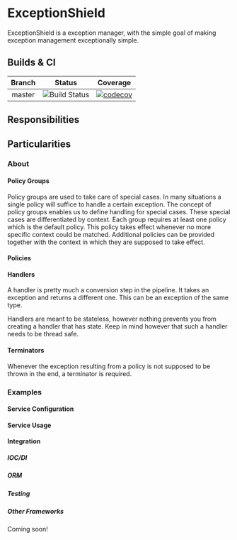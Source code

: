 # ExceptionShield

ExceptionShield is a exception manager, with the simple goal of making exception management exceptionally simple.

## Builds & CI

| Branch      | Status           | Coverage |
|:-----------:|:----------------:|:--------:|
| master      | ![Build Status](https://matthias-jansen.visualstudio.com/_apis/public/build/definitions/b510d81b-9eed-4f52-be90-b5b864a4aa98/4/badge) | [![codecov](https://codecov.io/gh/MatthiasJansen/ExceptionShield/branch/master/graph/badge.svg)](https://codecov.io/gh/MatthiasJansen/ExceptionShield) |

## Responsibilities
## Particularities

### About

#### Policy Groups

Policy groups are used to take care of special cases. In many situations a single policy will suffice to handle a certain exception.
The concept of policy groups enables us to define handling for special cases. These special cases are differentiated by context.
Each group requires at least one policy which is the default policy. This policy takes effect whenever no more specific context could be matched.
Additional policies can be provided together with the context in which they are supposed to take effect.

#### Policies

#### Handlers

A handler is pretty much a conversion step in the pipeline.
It takes an exception and returns a different one.
This can be an exception of the same type.

Handlers are meant to be stateless, however nothing prevents you from creating a handler that has state.
Keep in mind however that such a handler needs to be thread safe.

#### Terminators

Whenever the exception resulting from a policy is not supposed to be thrown in the end, a terminator is required.

### Examples

#### Service Configuration

#### Service Usage

#### Integration
##### IOC/DI
##### ORM
##### Testing
##### Other Frameworks

Coming soon!